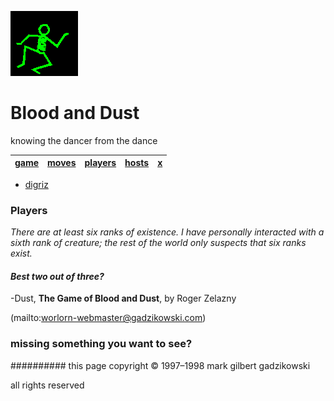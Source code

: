 ![dancer](assets/dancer.gif)

# Blood and Dust



knowing the dancer from the dance

|  [game](game.md)  |  [moves](moves.md)  |  [players](players.md)  |  [hosts](hosts.md)  |  [x](x.md)  | 
| ----------------- | ------------------- | ----------------------- | ------------------- | ----------- | 

 

- [digriz](digriz.md) 


### Players



*There are at least six ranks of existence. I have personally interacted with a sixth rank of creature; the rest of the world only suspects that six ranks exist.*






#### *Best two out of three?*



 -Dust, **The Game of Blood and Dust**, by Roger Zelazny

 (mailto:worlorn-webmaster@gadzikowski.com) 


### missing something you want to see?








########## this page copyright © 1997–1998 mark gilbert gadzikowski

all rights reserved